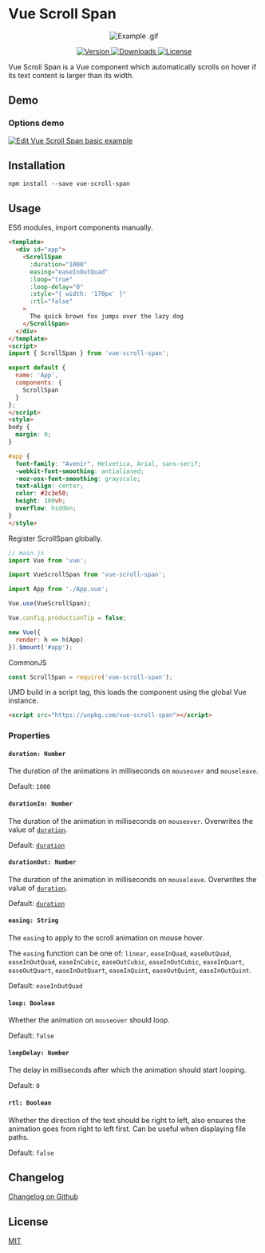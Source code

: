 # Vue Scroll Span

<p align="center">
  <img src="https://raw.githubusercontent.com/stijlbreuk/vue-scroll-span/master/images/vue-scroll-span-options-demo.gif" alt="Example .gif">
</p>

<p align="center">
  <a href="https://www.npmjs.com/package/vue-scroll-span">
    <img src="https://img.shields.io/npm/v/vue-scroll-span.svg" alt="Version"/>
  </a>
  <a href="https://www.npmjs.com/package/vue-scroll-span">
    <img src="https://img.shields.io/npm/dt/vue-scroll-span.svg" alt="Downloads"/>
  </a>
  <a href="https://www.npmjs.com/package/vue-scroll-span">
    <img src="https://img.shields.io/npm/l/vue-scroll-span.svg" alt="License"/>
  </a>
</p>

Vue Scroll Span is a Vue component which automatically scrolls on hover if its text content is larger than its width.

## Demo

### Options demo

<a href="https://codesandbox.io/s/y31l4npp09?fontsize=14">
  <img alt="Edit Vue Scroll Span basic  example" src="https://codesandbox.io/static/img/play-codesandbox.svg">
</a>

## Installation

```Shell
npm install --save vue-scroll-span
```

## Usage

ES6 modules, import components manually.

```HTML
<template>
  <div id="app">
    <ScrollSpan
      :duration="1000"
      easing="easeInOutQuad"
      :loop="true"
      :loop-delay="0"
      :style="{ width: '170px' }"
      :rtl="false"
    >
      The quick brown fox jumps over the lazy dog
    </ScrollSpan>
  </div>
</template>
<script>
import { ScrollSpan } from 'vue-scroll-span';

export default {
  name: 'App',
  components: {
    ScrollSpan
  }
};
</script>
<style>
body {
  margin: 0;
}

#app {
  font-family: "Avenir", Helvetica, Arial, sans-serif;
  -webkit-font-smoothing: antialiased;
  -moz-osx-font-smoothing: grayscale;
  text-align: center;
  color: #2c3e50;
  height: 100vh;
  overflow: hidden;
}
</style>
```

Register ScrollSpan globally.

```JavaScript
// main.js
import Vue from 'vue';

import VueScrollSpan from 'vue-scroll-span';

import App from './App.vue';

Vue.use(VueScrollSpan);

Vue.config.productionTip = false;

new Vue({
  render: h => h(App)
}).$mount('#app');
```

CommonJS

```JavaScript
const ScrollSpan = require('vue-scroll-span');
```

UMD build in a script tag, this loads the component using the global Vue instance.

```HTML
<script src="https://unpkg.com/vue-scroll-span"></script>
```

### Properties

#### `duration: Number`

The duration of the animations in milliseconds on `mouseover` and `mouseleave`.

Default: `1000`

#### `durationIn: Number`

The duration of the animation in milliseconds on `mouseover`. Overwrites the value of [`duration`](#duration-number).

Default: [`duration`](#duration-number)

#### `durationOut: Number`

The duration of the animation in milliseconds on `mouseleave`. Overwrites the value of [`duration`](#duration-number).

Default: [`duration`](#duration-number)

#### `easing: String`

The `easing` to apply to the scroll animation on mouse hover.

The `easing` function can be one of: `linear`, `easeInQuad`, `easeOutQuad`, `easeInOutQuad`, `easeInCubic`, `easeOutCubic`, `easeInOutCubic`, `easeInQuart`, `easeOutQuart`, `easeInOutQuart`, `easeInQuint`, `easeOutQuint`, `easeInOutQuint`.

Default: `easeInOutQuad`

#### `loop: Boolean`

Whether the animation on `mouseover` should loop.

Default: `false`

#### `loopDelay: Number`

The delay in milliseconds after which the animation should start looping.

Default: `0`

#### `rtl: Boolean`

Whether the direction of the text should be right to left, also ensures the animation goes from right to left first. Can be useful when displaying file paths.

Default: `false`

## Changelog

[Changelog on Github](https://github.com/stijlbreuk/vue-scroll-span/blob/master/CHANGELOG.md)

## License

[MIT](https://github.com/stijlbreuk/vue-scroll-span/blob/master/LICENSE)
